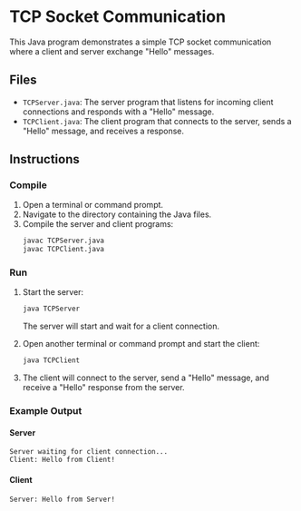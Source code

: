 # TCP Socket Communication

This Java program demonstrates a simple TCP socket communication where a client and server exchange "Hello" messages.

## Files

- `TCPServer.java`: The server program that listens for incoming client connections and responds with a "Hello" message.
- `TCPClient.java`: The client program that connects to the server, sends a "Hello" message, and receives a response.

## Instructions

### Compile

1. Open a terminal or command prompt.
2. Navigate to the directory containing the Java files.
3. Compile the server and client programs:
   ```sh
   javac TCPServer.java
   javac TCPClient.java
   ```

### Run

1. Start the server:
   ```sh
   java TCPServer
   ```
   The server will start and wait for a client connection.

2. Open another terminal or command prompt and start the client:
   ```sh
   java TCPClient
   ```

3. The client will connect to the server, send a "Hello" message, and receive a "Hello" response from the server.

### Example Output

#### Server
```
Server waiting for client connection...
Client: Hello from Client!
```

#### Client
```
Server: Hello from Server!
```